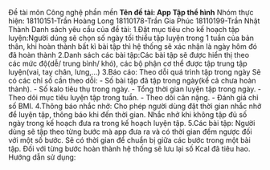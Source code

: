 Đề tài môn Công nghệ phần mền
**Tên đề tài: App Tập thể hình**
Nhóm thực hiện:
  18110151-Trần Hoàng Long
  18110178-Trần Gia Phúc
  18110199-Trần Nhật Thành
Danh sách yêu cầu của đề tài:
      1.Đặt mục tiêu cho kế hoạch tập luyện:Người dúng sẽ chọn số ngày tối thiểu tập luyện trong 1 tuần của bản thân, khi hoàn thành bất kì bài tập thì hệ thống sẽ xác nhận là           ngày hôm đó đã hoàn thành
      2.Danh sách các bài tập:Các bài tập sẽ được hiển thị theo các mức độ(dễ/ trung bình/ khó), các bộ phận cơ thể được tập trung tập luyện(vai, tay chân, lưng,…)
      3.Báo cáo: Theo dỗi quá trình tập trong ngày
                  Sẽ có  các chỉ số cần theo dỗi:
                    -	Số bài tập đã tập trong ngày(kể cả chưa hoàn thành).
                    -	Số kalo tiêu thụ trong ngày.
                    -	Tổng thời gian luyện tập trong ngày.
                    -	Theo dõi mục tiêu luyện tập trong tuần.
                    -	Theo dõi cân nặng.
                    -	Đánh giá chỉ số BMI.
      4.Thông báo nhắc nhở: Cho phép người dùng đặt thời gian nhắc nhở để luyện tập, thông báo khi đến thời gian. Nhắc nhở khi không tập đủ số ngày trong kế hoạch đưa ra trong kế       hoạch luyện tập.
      5.Các bài tập: Người dùng sẽ tập theo từng bước mà app đưa ra và có thời gian đếm ngược đối với một số bước. Sẽ có thời gian để chuẩn bị giữa các bước trong một bài tập. Đối       với từng bước hoàn thành hệ thống sẽ lưu lại số Kcal đã tiêu hao.
  Hướng dẫn sử dụng:
  
 

 
    
